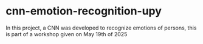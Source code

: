 # cnn-emotion-recognition-upy
In this project, a CNN was developed to recognize emotions of persons, this is part of a workshop given on May 19th of 2025
